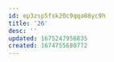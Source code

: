 ```yaml
---
id: ep3zsp5fsk20c9qqa08yc9h
title: '26'
desc: ''
updated: 1675247956835
created: 1674755680772
---
```



